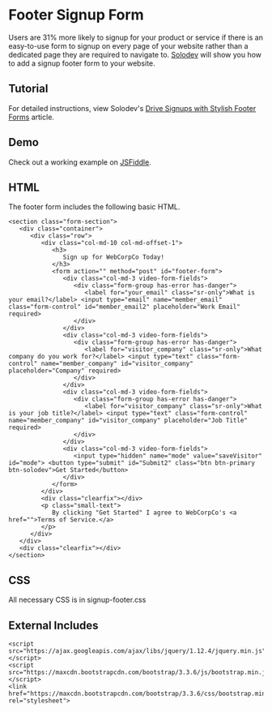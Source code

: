 # Footer Signup Form
Users are 31% more likely to signup for your product or service if there is an easy-to-use form to signup on every page of your website rather than a dedicated page they are required to navigate to. [Solodev](https://solodev.com/) will show you how to add a signup footer form to your website.

## Tutorial

For detailed instructions, view Solodev's [Drive Signups with Stylish Footer Forms](https://www.solodev.com/blog/web-design/drive-signups-with-stylish-footer-forms.stml) article.

## Demo

Check out a working example on [JSFiddle](https://jsfiddle.net/solodev/r1bud51d/).

## HTML

The footer form includes the following basic HTML.
```
<section class="form-section">
   <div class="container">
      <div class="row">
         <div class="col-md-10 col-md-offset-1">
            <h3>
               Sign up for WebCorpCo Today!
            </h3>
            <form action="" method="post" id="footer-form">
               <div class="col-md-3 video-form-fields">
                  <div class="form-group has-error has-danger">
                     <label for="your_email" class="sr-only">What is your email?</label> <input type="email" name="member_email" class="form-control" id="member_email2" placeholder="Work Email" required>
                  </div>
               </div>
               <div class="col-md-3 video-form-fields">
                  <div class="form-group has-error has-danger">
                     <label for="visitor_company" class="sr-only">What company do you work for?</label> <input type="text" class="form-control" name="member_company" id="visitor_company" placeholder="Company" required>
                  </div>
               </div>
               <div class="col-md-3 video-form-fields">
                  <div class="form-group has-error has-danger">
                     <label for="visitor_company" class="sr-only">What is your job title?</label> <input type="text" class="form-control" name="member_company" id="visitor_company" placeholder="Job Title" required>
                  </div>
               </div>
               <div class="col-md-3 video-form-fields">
                  <input type="hidden" name="mode" value="saveVisitor" id="mode"> <button type="submit" id="Submit2" class="btn btn-primary btn-solodev">Get Started</button>
               </div>
            </form>
         </div>
         <div class="clearfix"></div>
         <p class="small-text">
            By clicking "Get Started" I agree to WebCorpCo's <a href="">Terms of Service.</a>
         </p>
      </div>
   </div>
   <div class="clearfix"></div>
</section>

```
## CSS

All necessary CSS is in signup-footer.css

## External Includes

```
<script src="https://ajax.googleapis.com/ajax/libs/jquery/1.12.4/jquery.min.js"></script>
<script src="https://maxcdn.bootstrapcdn.com/bootstrap/3.3.6/js/bootstrap.min.js"></script>
<link href="https://maxcdn.bootstrapcdn.com/bootstrap/3.3.6/css/bootstrap.min.css" rel="stylesheet">

```
